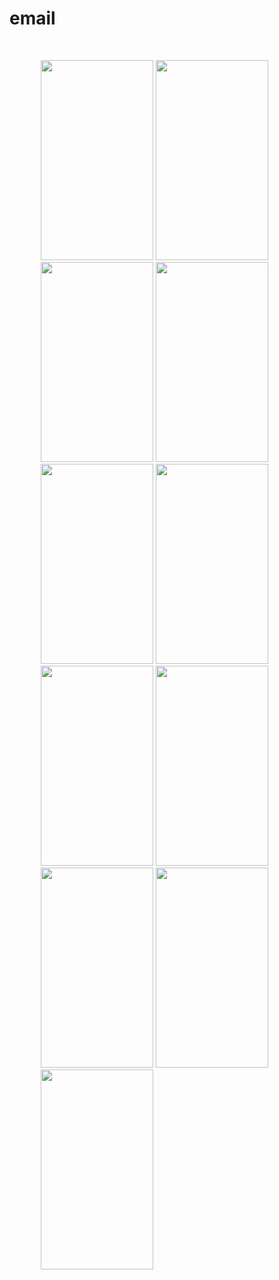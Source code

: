 # email
<div style="margin:50px;">
  <img src="https://github.com/wangzhengtai/email/blob/master/images/S90309-002139.jpg" width="180" height="320">
  <img src="https://github.com/wangzhengtai/email/blob/master/images/S90309-002145.jpg" width="180" height="320">
  <img src="https://github.com/wangzhengtai/email/blob/master/images/S90309-003130.jpg" width="180" height="320">
  <img src="https://github.com/wangzhengtai/email/blob/master/images/S90309-003142.jpg" width="180" height="320">
  <img src="https://github.com/wangzhengtai/email/blob/master/images/S90309-003151.jpg" width="180" height="320">
  <img src="https://github.com/wangzhengtai/email/blob/master/images/S90309-003207.jpg" width="180" height="320">
  <img src="https://github.com/wangzhengtai/email/blob/master/images/S90309-003214.jpg" width="180" height="320">
  <img src="https://github.com/wangzhengtai/email/blob/master/images/S90309-003222.jpg" width="180" height="320">
  <img src="https://github.com/wangzhengtai/email/blob/master/images/S90309-003259.jpg" width="180" height="320">
  <img src="https://github.com/wangzhengtai/email/blob/master/images/S90309-004203.jpg" width="180" height="320">
  <img src="https://github.com/wangzhengtai/email/blob/master/images/S90309-004222.jpg" width="180" height="320">
</div>
